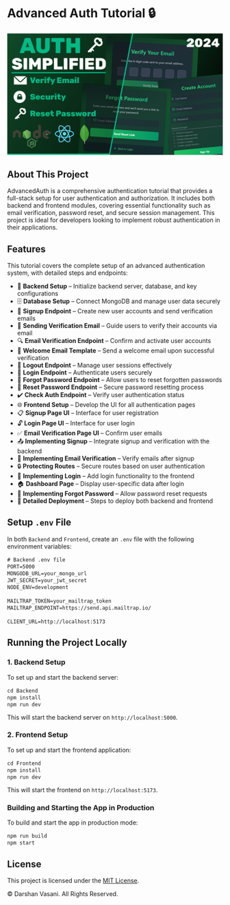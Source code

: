 # Advanced Auth Tutorial 🔒

![Demo App](Frontend/public/screenshot-for-readme.png)

## About This Project

AdvancedAuth is a comprehensive authentication tutorial that provides a full-stack setup for user authentication and authorization. It includes both backend and frontend modules, covering essential functionality such as email verification, password reset, and secure session management. This project is ideal for developers looking to implement robust authentication in their applications.

## Features

This tutorial covers the complete setup of an advanced authentication system, with detailed steps and endpoints:

- 🔧 **Backend Setup** – Initialize backend server, database, and key configurations
- 🗄️ **Database Setup** – Connect MongoDB and manage user data securely
- 🔐 **Signup Endpoint** – Create new user accounts and send verification emails
- 📧 **Sending Verification Email** – Guide users to verify their accounts via email
- 🔍 **Email Verification Endpoint** – Confirm and activate user accounts
- 📄 **Welcome Email Template** – Send a welcome email upon successful verification
- 🚪 **Logout Endpoint** – Manage user sessions effectively
- 🔑 **Login Endpoint** – Authenticate users securely
- 🔄 **Forgot Password Endpoint** – Allow users to reset forgotten passwords
- 🔁 **Reset Password Endpoint** – Secure password resetting process
- ✔️ **Check Auth Endpoint** – Verify user authentication status
- 🌐 **Frontend Setup** – Develop the UI for all authentication pages
- 📋 **Signup Page UI** – Interface for user registration
- 🔓 **Login Page UI** – Interface for user login
- ✅ **Email Verification Page UI** – Confirm user emails
- 📤 **Implementing Signup** – Integrate signup and verification with the backend
- 📧 **Implementing Email Verification** – Verify emails after signup
- 🔒 **Protecting Routes** – Secure routes based on user authentication
- 🔑 **Implementing Login** – Add login functionality to the frontend
- 🏠 **Dashboard Page** – Display user-specific data after login
- 🔄 **Implementing Forgot Password** – Allow password reset requests
- 🚀 **Detailed Deployment** – Steps to deploy both backend and frontend

## Setup `.env` File

In both `Backend` and `Frontend`, create an `.env` file with the following environment variables:

```plaintext
# Backend .env file
PORT=5000
MONGODB_URL=your_mongo_url
JWT_SECRET=your_jwt_secret
NODE_ENV=development

MAILTRAP_TOKEN=your_mailtrap_token
MAILTRAP_ENDPOINT=https://send.api.mailtrap.io/

CLIENT_URL=http://localhost:5173
```

## Running the Project Locally

### 1. Backend Setup

To set up and start the backend server:

```shell
cd Backend
npm install
npm run dev
```

This will start the backend server on `http://localhost:5000`.

### 2. Frontend Setup

To set up and start the frontend application:

```shell
cd Frontend
npm install
npm run dev
```

This will start the frontend on `http://localhost:5173`.


### Building and Starting the App in Production

To build and start the app in production mode:

```shell
npm run build
npm start
```

## License

This project is licensed under the [MIT License](LICENSE).

© Darshan Vasani. All Rights Reserved.